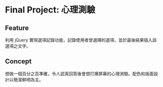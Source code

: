 # Final Project: 心理測驗

## Feature
利用 jQuery 實現選項記錄功能，記錄使用者曾選擇的選項，並於最後結果插入該選項之文字。

## Concept
想做一個百分之百準確，令人認真回答後會想打爆屏幕的心理測驗。配色和版面設計以簡潔鮮明為主。
